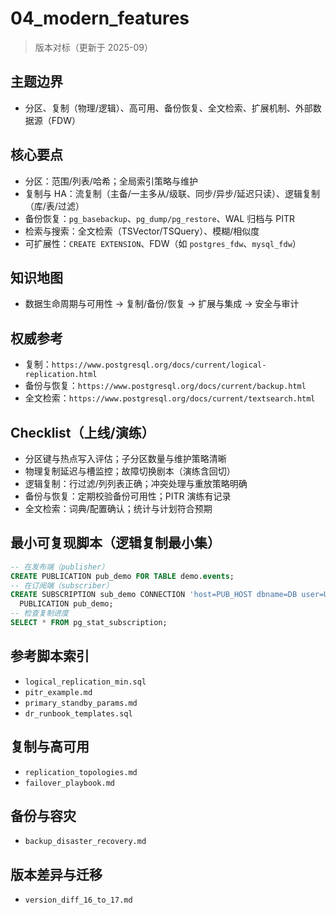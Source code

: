 ﻿# 04_modern_features

> 版本对标（更新于 2025-09）

## 主题边界

- 分区、复制（物理/逻辑）、高可用、备份恢复、全文检索、扩展机制、外部数据源（FDW）

## 核心要点

- 分区：范围/列表/哈希；全局索引策略与维护
- 复制与 HA：流复制（主备/一主多从/级联、同步/异步/延迟只读）、逻辑复制（库/表/过滤）
- 备份恢复：`pg_basebackup`、`pg_dump/pg_restore`、WAL 归档与 PITR
- 检索与搜索：全文检索（TSVector/TSQuery）、模糊/相似度
- 可扩展性：`CREATE EXTENSION`、FDW（如 `postgres_fdw`、`mysql_fdw`）

## 知识地图

- 数据生命周期与可用性 → 复制/备份/恢复 → 扩展与集成 → 安全与审计

## 权威参考

- 复制：`https://www.postgresql.org/docs/current/logical-replication.html`
- 备份与恢复：`https://www.postgresql.org/docs/current/backup.html`
- 全文检索：`https://www.postgresql.org/docs/current/textsearch.html`

## Checklist（上线/演练）

- 分区键与热点写入评估；子分区数量与维护策略清晰
- 物理复制延迟与槽监控；故障切换剧本（演练含回切）
- 逻辑复制：行过滤/列列表正确；冲突处理与重放策略明确
- 备份与恢复：定期校验备份可用性；PITR 演练有记录
- 全文检索：词典/配置确认；统计与计划符合预期

## 最小可复现脚本（逻辑复制最小集）

```sql
-- 在发布端（publisher）
CREATE PUBLICATION pub_demo FOR TABLE demo.events;
-- 在订阅端（subscriber）
CREATE SUBSCRIPTION sub_demo CONNECTION 'host=PUB_HOST dbname=DB user=USER password=PASS'
  PUBLICATION pub_demo;
-- 检查复制进度
SELECT * FROM pg_stat_subscription;
```

## 参考脚本索引

- `logical_replication_min.sql`
- `pitr_example.md`
- `primary_standby_params.md`
- `dr_runbook_templates.sql`

## 复制与高可用

- `replication_topologies.md`
- `failover_playbook.md`

## 备份与容灾

- `backup_disaster_recovery.md`

## 版本差异与迁移

- `version_diff_16_to_17.md`
